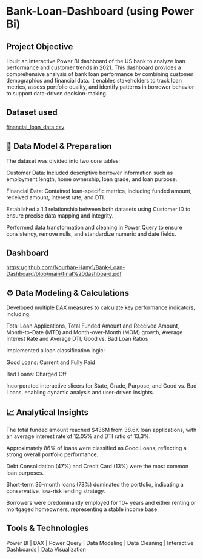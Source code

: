 # Bank-Loan-Dashboard (using Power Bi)
## Project Objective
I built an interactive Power BI dashboard of the US bank to analyze loan performance and customer trends in 2021. This dashboard provides a comprehensive analysis of bank loan performance by combining customer demographics and financial data. It enables stakeholders to track loan metrics, assess portfolio quality, and identify patterns in borrower behavior to support data-driven decision-making.

## Dataset used
[financial_loan_data.csv](https://github.com/Nourhan-Hany1/Bank-Loan-Dashboard/blob/main/financial_loan_data.csv)

## 🧱 Data Model & Preparation
The dataset was divided into two core tables:

Customer Data: Included descriptive borrower information such as employment length, home ownership, loan grade, and loan purpose.

Financial Data: Contained loan-specific metrics, including funded amount, received amount, interest rate, and DTI.

Established a 1:1 relationship between both datasets using Customer ID to ensure precise data mapping and integrity.

Performed data transformation and cleaning in Power Query to ensure consistency, remove nulls, and standardize numeric and date fields.

## Dashboard
https://github.com/Nourhan-Hany1/Bank-Loan-Dashboard/blob/main/final%20dashboard.pdf

## ⚙️ Data Modeling & Calculations
Developed multiple DAX measures to calculate key performance indicators, including:

Total Loan Applications, Total Funded Amount and Received Amount, Month-to-Date (MTD) and Month-over-Month (MOM) growth, Average Interest Rate and Average DTI, Good vs. Bad Loan Ratios

Implemented a loan classification logic:

Good Loans: Current and Fully Paid

Bad Loans: Charged Off

Incorporated interactive slicers for State, Grade, Purpose, and Good vs. Bad Loans, enabling dynamic analysis and user-driven insights.

## 📈 Analytical Insights
The total funded amount reached $436M from 38.6K loan applications, with an average interest rate of 12.05% and DTI ratio of 13.3%.

Approximately 86% of loans were classified as Good Loans, reflecting a strong overall portfolio performance.

Debt Consolidation (47%) and Credit Card (13%) were the most common loan purposes.

Short-term 36-month loans (73%) dominated the portfolio, indicating a conservative, low-risk lending strategy.

Borrowers were predominantly employed for 10+ years and either renting or mortgaged homeowners, representing a stable income base.

## Tools & Technologies
Power BI | DAX | Power Query | Data Modeling | Data Cleaning | Interactive Dashboards | Data Visualization
